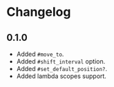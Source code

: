# Changelog

## 0.1.0

- Added `#move_to`.
- Added `#shift_interval` option.
- Added `#set_default_position?`.
- Added lambda scopes support.
